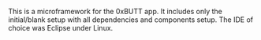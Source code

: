 This is a microframework for the 0xBUTT app.  It includes only the initial/blank setup with all dependencies and components setup. The IDE of choice was Eclipse under Linux. 
